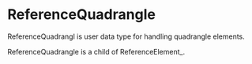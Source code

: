 # ReferenceQuadrangle

ReferenceQuadrangl is user data type for handling quadrangle elements.

ReferenceQuadrangle is a child of ReferenceElement_.
